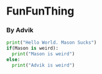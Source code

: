 # FunFunThing
### By Advik
```python
print("Hello World. Mason Sucks")
if(Mason is weird):
  print("Mason is weird")
else:
  print("Advik is weird")
```
